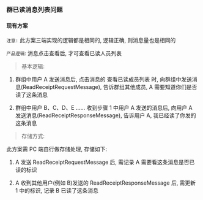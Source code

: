 ### 群已读消息列表问题

#### 现有方案

`注意:` 此方案三端实现的逻辑都是相同的, 逻辑正确, 则消息量也是相同的

`产品逻辑`: 消息点击查看后, 才可查看已读人员列表

> 基本逻辑:

1. 群组中用户 A 发送消息后, 点击消息的 查看已读成员列表 时, 向群组中发送消息(ReadReceiptRequestMessage), 告诉群组其他成员, A 需要知道你们是否读了这条消息

2. 群组中用户 B、C、D、E ...... 收到步骤 1 中用户 A 发送的消息后, 向用户 A 发送消息(ReadReceiptResponseMessage), 告诉用户 A, 我已经读了你发的这条消息

> 存储方式:

此方案需 PC 端自行做存储处理, 存储如下:

1. A 发送 ReadReceiptRequestMessage 后, 需记录 A 需要看这条消息是否已读的标识

2. A 收到其他用户(例如 B)发送的 ReadReceiptResponseMessage 后, 需更新 1 中的标识, 记录 B 已读了这条消息

<!-- <hr> -->

<!-- #### 新方案

> 基本逻辑:

结合 App Server 实现, 以群成员在群中最后读取消息的时间做判断

1. App Server 存储的群成员信息新加字段 last_read_time, 该字段表示该成员在该群中最后读取消息的时间, 群中该时间以前的消息对该成员来说都算为已读

2. App Server 暴露接口 setLastReadTime, 设置成员在该群中最后读取消息的时间

3. 客户端用户 B 进会话, 读消息时, 调用 setLastReadTime

4. 客户端进入会话, 获取群成员, 根据所有成员的 last_read_time, 得出消息的已读人员列表

```js
例如:
群组中包含: A、B、C
A 进入会话, 获取群成员, 得到 B.last_read_time = 时间1, C.last_read_time = 时间2
获取历史消息, 比如有消息 M, 比较 M.sentTime 和 时间 1, 如 M.sentTime < 时间 1, 说明 B 已读
```

5. App Server 实现的接口 setLastReadTime, 设置读取时间后, 向发送消息方(可发定向消息)发一条通知消息(可自定义, 不存储、不计数)

6. 发送消息方收到通知消息后, 更新本地消息已读列表(此操作用于列表实时更新)

7. 离线的通知消息, 不需要进行任何处理

> 优点:

1. 客户端本地不需要进行存储

2. 因已读时间为成员最后读取时间, 不需读取每条消息都发送回执, 消息量相比旧方案较少

3. 离线消息不需要处理

> 缺点:

1. 客户端代码需做逻辑转换, 通过成员最后已读的时间, 得出消息的已读列表

2. 需三端同时修改 -->